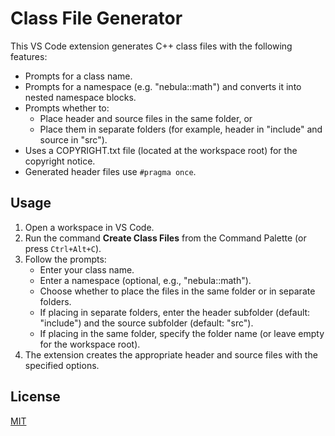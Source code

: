 # Class File Generator

This VS Code extension generates C++ class files with the following features:

- Prompts for a class name.
- Prompts for a namespace (e.g. "nebula::math") and converts it into nested namespace blocks.
- Prompts whether to:
  - Place header and source files in the same folder, or
  - Place them in separate folders (for example, header in "include" and source in "src").
- Uses a COPYRIGHT.txt file (located at the workspace root) for the copyright notice.
- Generated header files use `#pragma once`.

## Usage

1. Open a workspace in VS Code.
2. Run the command **Create Class Files** from the Command Palette (or press `Ctrl+Alt+C`).
3. Follow the prompts:
   - Enter your class name.
   - Enter a namespace (optional, e.g., "nebula::math").
   - Choose whether to place the files in the same folder or in separate folders.
   - If placing in separate folders, enter the header subfolder (default: "include") and the source subfolder (default: "src").
   - If placing in the same folder, specify the folder name (or leave empty for the workspace root).
4. The extension creates the appropriate header and source files with the specified options.

## License

[MIT](LICENSE)
